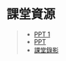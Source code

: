 # 課堂資源
> * [PPT 1](http://isee.scu.edu.tw/mod/url/view.php?id=704170)
> * [PPT](http://isee.scu.edu.tw/mod/url/view.php?id=704171)
> * [課堂錄影](http://isee.scu.edu.tw/mod/url/view.php?id=705454)

